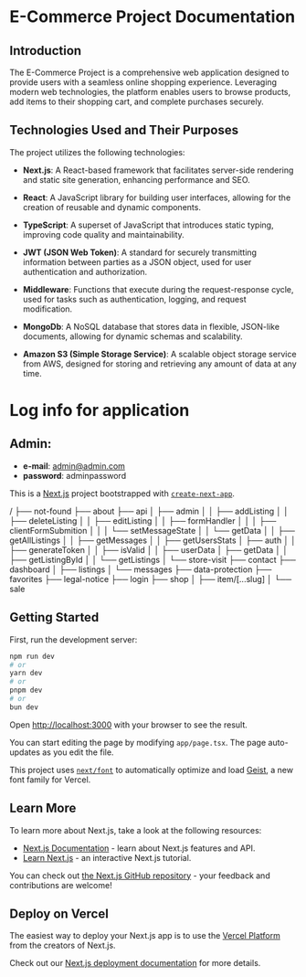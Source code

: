 # E-Commerce Project Documentation

## Introduction

The E-Commerce Project is a comprehensive web application designed to provide users with a seamless online shopping experience. Leveraging modern web technologies, the platform enables users to browse products, add items to their shopping cart, and complete purchases securely.

## Technologies Used and Their Purposes

The project utilizes the following technologies:

- **Next.js**: A React-based framework that facilitates server-side rendering and static site generation, enhancing performance and SEO.

- **React**: A JavaScript library for building user interfaces, allowing for the creation of reusable and dynamic components.

- **TypeScript**: A superset of JavaScript that introduces static typing, improving code quality and maintainability.

- **JWT (JSON Web Token)**: A standard for securely transmitting information between parties as a JSON object, used for user authentication and authorization.

- **Middleware**: Functions that execute during the request-response cycle, used for tasks such as authentication, logging, and request modification.

- **MongoDb**: A NoSQL database that stores data in flexible, JSON-like documents, allowing for dynamic schemas and scalability.

- **Amazon S3 (Simple Storage Service)**: A scalable object storage service from AWS, designed for storing and retrieving any amount of data at any time.

# Log info for application

## Admin:
- **e-mail**: admin@admin.com
- **password**: adminpassword

This is a [Next.js](https://nextjs.org) project bootstrapped with [`create-next-app`](https://nextjs.org/docs/app/api-reference/cli/create-next-app).

/
├── not-found
├── about
├── api
│   ├── admin
│   │   ├── addListing
│   │   ├── deleteListing
│   │   ├── editListing
│   │   ├── formHandler
│   │   │   ├── clientFormSubmition
│   │   │   └── setMessageState
│   │   └── getData
│   │       ├── getAllListings
│   │       ├── getMessages
│   │       ├── getUsersStats
│   ├── auth
│   │   ├── generateToken
│   │   ├── isValid
│   │   ├── userData
│   ├── getData
│   │   ├── getListingById
│   │   └── getListings
│   └── store-visit
├── contact
├── dashboard
│   ├── listings
│   └── messages
├── data-protection
├── favorites
├── legal-notice
├── login
├── shop
│   ├── item/[...slug]
│   └── sale


## Getting Started

First, run the development server:

```bash
npm run dev
# or
yarn dev
# or
pnpm dev
# or
bun dev
```

Open [http://localhost:3000](http://localhost:3000) with your browser to see the result.

You can start editing the page by modifying `app/page.tsx`. The page auto-updates as you edit the file.

This project uses [`next/font`](https://nextjs.org/docs/app/building-your-application/optimizing/fonts) to automatically optimize and load [Geist](https://vercel.com/font), a new font family for Vercel.

## Learn More

To learn more about Next.js, take a look at the following resources:

- [Next.js Documentation](https://nextjs.org/docs) - learn about Next.js features and API.
- [Learn Next.js](https://nextjs.org/learn) - an interactive Next.js tutorial.

You can check out [the Next.js GitHub repository](https://github.com/vercel/next.js) - your feedback and contributions are welcome!

## Deploy on Vercel

The easiest way to deploy your Next.js app is to use the [Vercel Platform](https://vercel.com/new?utm_medium=default-template&filter=next.js&utm_source=create-next-app&utm_campaign=create-next-app-readme) from the creators of Next.js.

Check out our [Next.js deployment documentation](https://nextjs.org/docs/app/building-your-application/deploying) for more details.
